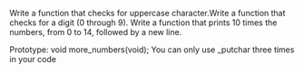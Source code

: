 Write a function that checks for uppercase character.Write a function that checks for a digit (0 through 9).
Write a function that prints 10 times the numbers, from 0 to 14, followed by a new line.

Prototype: void more_numbers(void);
You can only use _putchar three times in your code
